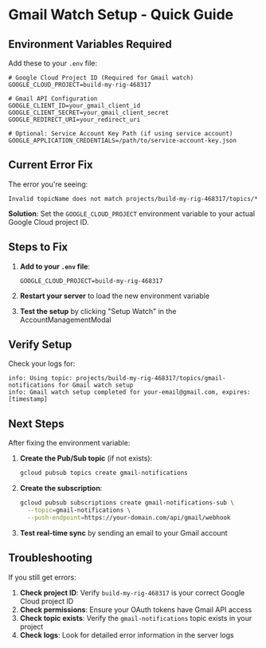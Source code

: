 # Gmail Watch Setup - Quick Guide

## Environment Variables Required

Add these to your `.env` file:

```env
# Google Cloud Project ID (Required for Gmail watch)
GOOGLE_CLOUD_PROJECT=build-my-rig-468317

# Gmail API Configuration
GOOGLE_CLIENT_ID=your_gmail_client_id
GOOGLE_CLIENT_SECRET=your_gmail_client_secret
GOOGLE_REDIRECT_URI=your_redirect_uri

# Optional: Service Account Key Path (if using service account)
GOOGLE_APPLICATION_CREDENTIALS=/path/to/service-account-key.json
```

## Current Error Fix

The error you're seeing:

```
Invalid topicName does not match projects/build-my-rig-468317/topics/*
```

**Solution**: Set the `GOOGLE_CLOUD_PROJECT` environment variable to your actual Google Cloud project ID.

## Steps to Fix

1. **Add to your `.env` file**:

   ```env
   GOOGLE_CLOUD_PROJECT=build-my-rig-468317
   ```

2. **Restart your server** to load the new environment variable

3. **Test the setup** by clicking "Setup Watch" in the AccountManagementModal

## Verify Setup

Check your logs for:

```
info: Using topic: projects/build-my-rig-468317/topics/gmail-notifications for Gmail watch setup
info: Gmail watch setup completed for your-email@gmail.com, expires: [timestamp]
```

## Next Steps

After fixing the environment variable:

1. **Create the Pub/Sub topic** (if not exists):

   ```bash
   gcloud pubsub topics create gmail-notifications
   ```

2. **Create the subscription**:

   ```bash
   gcloud pubsub subscriptions create gmail-notifications-sub \
     --topic=gmail-notifications \
     --push-endpoint=https://your-domain.com/api/gmail/webhook
   ```

3. **Test real-time sync** by sending an email to your Gmail account

## Troubleshooting

If you still get errors:

1. **Check project ID**: Verify `build-my-rig-468317` is your correct Google Cloud project ID
2. **Check permissions**: Ensure your OAuth tokens have Gmail API access
3. **Check topic exists**: Verify the `gmail-notifications` topic exists in your project
4. **Check logs**: Look for detailed error information in the server logs
